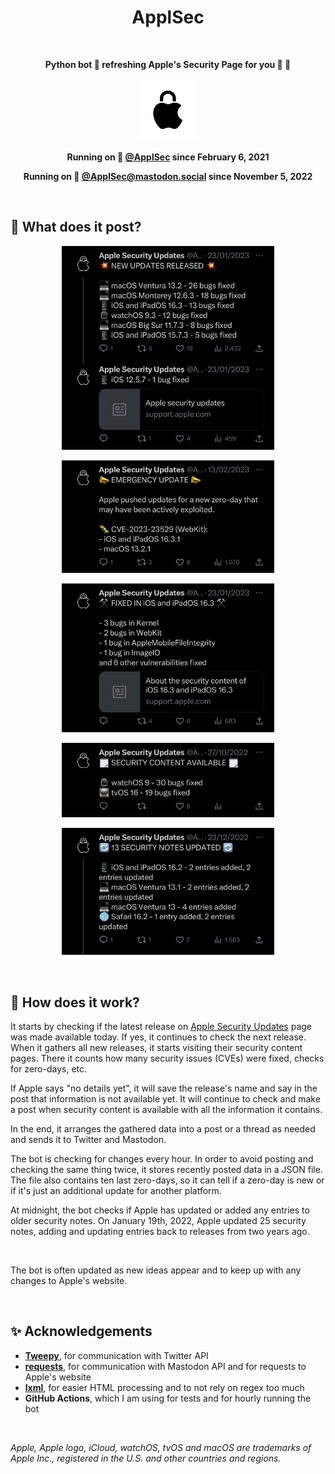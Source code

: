 <h1 align="center">ApplSec</h1>

<br>

<p align="center"><b>Python bot 🐍 refreshing Apple's Security Page for you 🍎 🔐</b></p>

<p align="center"><img src="images/ApplSec.png" width=100></p>

<p align="center"><b>Running on 🐥 <a href="https://twitter.com/ApplSec">@ApplSec</a> since February 6, 2021</b></p>
<p align="center"><b>Running on 🐘 <a href="https://mastodon.social/@ApplSec">@ApplSec@mastodon.social</a> since November 5, 2022</b></p>

<br>

## 📣 What does it post?

<p align="center"><img src="images/img1.jpg" width=340></p>
<p align="center"><img src="images/img2.jpg" width=340></p>
<p align="center"><img src="images/img3.jpg" width=340></p>
<p align="center"><img src="images/img4.jpg" width=340></p>
<p align="center"><img src="images/img5.jpg" width=340></p>

<br>

## 🦾 How does it work?

It starts by checking if the latest release on [Apple Security Updates](https://support.apple.com/en-us/HT201222) page was made available today. If yes, it continues to check the next release. When it gathers all new releases, it starts visiting their security content pages. There it counts how many security issues (CVEs) were fixed, checks for zero-days, etc.

If Apple says "no details yet", it will save the release's name and say in the post that information is not available yet. It will continue to check and make a post when security content is available with all the information it contains.

In the end, it arranges the gathered data into a post or a thread as needed and sends it to Twitter and Mastodon.

The bot is checking for changes every hour. In order to avoid posting and checking the same thing twice, it stores recently posted data in a JSON file. The file also contains ten last zero-days, so it can tell if a zero-day is new or if it's just an additional update for another platform.

At midnight, the bot checks if Apple has updated or added any entries to older security notes. On January 19th, 2022, Apple updated 25 security notes, adding and updating entries back to releases from two years ago.

<br>

The bot is often updated as new ideas appear and to keep up with any changes to Apple's website.

<br>

## ✨ Acknowledgements

- __[Tweepy](https://github.com/tweepy/tweepy)__, for communication with Twitter API
- __[requests](https://github.com/psf/requests)__, for communication with Mastodon API and for requests to Apple's website
- __[lxml](https://github.com/lxml/lxml)__, for easier HTML processing and to not rely on regex too much
- __GitHub Actions__, which I am using for tests and for hourly running the bot

<br>

_Apple, Apple logo, iCloud, watchOS, tvOS and macOS are trademarks of Apple Inc., registered in the U.S. and other countries and regions._
